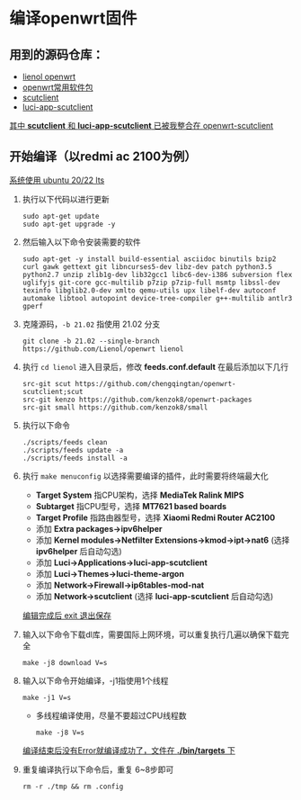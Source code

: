 # 编译openwrt固件

## 用到的源码仓库：

- [lienol openwrt](https://github.com/Lienol/openwrt)
- [openwrt常用软件包](https://github.com/kenzok8/openwrt-packages)
- [scutclient](https://github.com/scutclient/scutclient)
- [luci-app-scutclient](https://github.com/scutclient/luci-app-scutclient)

<u>其中 **scutclient** 和 **luci-app-scutclient** 已被我整合在 [openwrt-scutclient](https://github.com/chengqingtan/openwrt-scutclient)</u>

## 开始编译（以redmi ac 2100为例）

<u>系统使用 ubuntu 20/22 lts</u>

1. 执行以下代码以进行更新

   ```shell
   sudo apt-get update
   sudo apt-get upgrade -y
   ```

2. 然后输入以下命令安装需要的软件

   ```shell
   sudo apt-get -y install build-essential asciidoc binutils bzip2 curl gawk gettext git libncurses5-dev libz-dev patch python3.5 python2.7 unzip zlib1g-dev lib32gcc1 libc6-dev-i386 subversion flex uglifyjs git-core gcc-multilib p7zip p7zip-full msmtp libssl-dev texinfo libglib2.0-dev xmlto qemu-utils upx libelf-dev autoconf automake libtool autopoint device-tree-compiler g++-multilib antlr3 gperf
   ```

3. 克隆源码，`-b 21.02` 指使用 21.02 分支

   ```shell
   git clone -b 21.02 --single-branch https://github.com/Lienol/openwrt lienol
   ```

4. 执行 `cd lienol` 进入目录后，修改 **feeds.conf.default** 在最后添加以下几行

   ```
   src-git scut https://github.com/chengqingtan/openwrt-scutclient;scut
   src-git kenzo https://github.com/kenzok8/openwrt-packages
   src-git small https://github.com/kenzok8/small
   ```

5. 执行以下命令

   ```shell
   ./scripts/feeds clean
   ./scripts/feeds update -a
   ./scripts/feeds install -a
   ```

6. 执行 `make menuconfig` 以选择需要编译的插件，此时需要将终端最大化

   - **Target System** 指CPU架构，选择 **MediaTek Ralink MIPS**
   - **Subtarget** 指CPU型号，选择 **MT7621 based boards**
   - **Target Profile** 指路由器型号，选择 **Xiaomi Redmi Router AC2100**
   - 添加 **Extra packages->ipv6helper**
   - 添加 **Kernel modules->Netfilter Extensions->kmod->ipt->nat6** (选择 **ipv6helper** 后自动勾选)
   - 添加 **Luci->Applications->luci-app-scutclient**
   - 添加 **Luci->Themes->luci-theme-argon**
   - 添加 **Network->Firewall->ip6tables-mod-nat**
   - 添加 **Network->scutclient** (选择 **luci-app-scutclient** 后自动勾选)

   <u>编辑完成后 exit 退出保存</u>

7. 输入以下命令下载dl库，需要国际上网环境，可以重复执行几遍以确保下载完全

   ```shell
   make -j8 download V=s
   ```

8. 输入以下命令开始编译，-j1指使用1个线程

   ```shell
   make -j1 V=s
   ```

   - 多线程编译使用，尽量不要超过CPU线程数

     ```shell
     make -j8 V=s
     ```

   <u>编译结束后没有Error就编译成功了，文件在 **./bin/targets** 下</u>

9. 重复编译执行以下命令后，重复 6~8步即可

   ```shell
   rm -r ./tmp && rm .config
   ```

   

